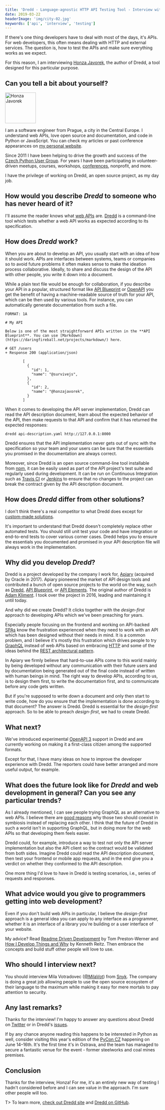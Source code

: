 ```yaml
---
title: 'Dredd - Language-agnostic HTTP API Testing Tool - Interview with Honza Javorek'
date: 2019-03-22
headerImage: 'img/city-02.jpg'
keywords: ['api', 'interview', 'testing']
---
```


If there's one thing developers have to deal with most of the days, it's APIs. For web developers, this often means dealing with HTTP and external services. The question is, how to test the APIs and make sure everything works as we expect.

For this reason, I am interviewing [Honza Javorek](https://twitter.com/honzajavorek), the author of Dredd, a tool designed for this particular purpose.

## Can you tell a bit about yourself?

<p>
<span class="author">
  <img src="https://www.gravatar.com/avatar/7b2e4bf7ecca28e530e1c421f0676c0b?s=200" alt="Honza Javorek" class="author" width="100" height="100" />
</span>

I am a software engineer from Prague, a city in the Central Europe. I understand web APIs, love open source and documentation, and code in Python or JavaScript. You can check my articles or past conference appearances on [my personal website](http://honzajavorek.cz/).

</p>

Since 2011 I have been helping to drive the growth and success of the [Czech Python User Group](https://python.cz/en/). For years I have been participating in volunteer-driven meetups, courses, workshops, [conferences](https://cz.pycon.org/), nonprofit, and more.

I have the privilege of working on Dredd, an open source project, as my day job.

## How would you describe _Dredd_ to someone who has never heard of it?

I'll assume the reader knows what [web APIs](https://en.wikipedia.org/wiki/Web_API) are. [Dredd](https://dredd.org/) is a command-line tool which tests whether a web API works as expected according to its specification.

## How does _Dredd_ work?

When you are about to develop an API, you usually start with an idea of how it should work. APIs are interfaces between systems, teams or companies so to avoid future problems it often makes sense to make the ideation process collaborative. Ideally, to share and discuss the design of the API with other people, you write it down into a document.

While a plain text file would be enough for collaboration, if you describe your API in a popular, structured format like [API Blueprint](https://apiblueprint.org/) or [OpenAPI](https://www.openapis.org/) you get the benefit of having a machine-readable source of truth for your API, which can be then used by various tools. For instance, you can automatically generate documentation from such a file.

```
FORMAT: 1A

# My API

Below is one of the most straightforward APIs written in the **API Blueprint**. You can use [Markdown](https://daringfireball.net/projects/markdown/) here.

# GET /users
+ Response 200 (application/json)

        [
          {
            "id": 1,
            "name": "@survivejs",
          },
          {
            "id": 2,
            "name": "@honzajavorek",
          }
        ]
```

When it comes to developing the API server implementation, Dredd can read the API description document, learn about the expected behavior of the API, then make requests to that API and confirm that it has returned the expected responses:

```
dredd api-description.yaml http://127.0.0.1:8000
```

Dredd ensures that the API implementation never gets out of sync with the specification so your team and your users can be sure that the essentials you promised in the documentation are always correct.

Moreover, since Dredd is an open source command-line tool installable from [npm](https://www.npmjs.com/package/dredd), it can be easily used as part of the API project's test suite and regularly used during development. It can be run on Continuous Integration such as [Travis CI](https://travis-ci.org/) or [Jenkins](https://jenkins.io/) to ensure that no changes to the project can break the contract given by the API description document.

## How does _Dredd_ differ from other solutions?

I don't think there's a real competitor to what Dredd does except for [custom-made solutions](https://blog.apisyouwonthate.com/weworks-api-specification-workflow-defec45cc037).

It's important to understand that Dredd doesn't completely replace other automated tests. You should still unit test your code and have integration or end-to-end tests to cover various corner cases. Dredd helps you to ensure the essentials you documented and promised in your API description file will always work in the implementation.

## Why did you develop _Dredd_?

Dredd is a project developed by the company I work for, [Apiary](https://apiary.io/) (acquired by Oracle in 2017). Apiary pioneered the market of API design tools and contributed a bunch of open source projects to the world on the way, such as [Dredd](https://dredd.org/), [API Blueprint](https://apiblueprint.org/), or [API Elements](https://apielements.org/). The original author of Dredd is [Adam Kliment](https://twitter.com/ntmlk). I took over the project in 2016, leading and maintaining it until today.

And why did we create Dredd? It clicks together with the _design-first_ approach to developing APIs which we've been preaching for years.

Especially people focusing on the frontend and working on API-backed [SPAs](https://en.wikipedia.org/wiki/Single-page_application) know the frustration experienced when they need to work with an API which has been designed without their needs in mind. It is a common problem, and I believe it's mostly this frustration which drives people to try [GraphQL](https://en.wikipedia.org/wiki/GraphQL) instead of web APIs based on embracing [HTTP](https://en.wikipedia.org/wiki/Hypertext_Transfer_Protocol) and some of the ideas behind the [REST architectural pattern](https://en.wikipedia.org/wiki/REST).

In Apiary we firmly believe that hard-to-use APIs come to this world mainly by being developed without any communication with their future users and by documentation being generated out of the final code instead of written with human beings in mind. The right way to develop APIs, according to us, is to design them first, to write the documentation first, and to communicate before any code gets written.

But if you're supposed to write down a document and only then start to write code, how do you ensure that the implementation is done according to that document? The answer is Dredd. Dredd is essential for the _design-first_ approach. So to be able to preach _design-first_, we had to create Dredd.

## What next?

We've introduced experimental [OpenAPI 3](https://github.com/OAI/OpenAPI-Specification/blob/master/versions/3.0.0.md) support in Dredd and are currently working on making it a first-class citizen among the supported formats.

Except for that, I have many ideas on how to improve the developer experience with Dredd. The reporters could have better arranged and more useful output, for example.

## What does the future look like for _Dredd_ and web development in general? Can you see any particular trends?

As I already mentioned, I can see people trying GraphQL as an alternative to web APIs. I believe there are [good reasons](https://philsturgeon.uk/api/2017/01/24/graphql-vs-rest-overview/) why those two should coexist in symbiosis instead of replacing each other. I think that the future of Dredd in such a world isn't in supporting GraphQL, but in doing more for the web APIs so that developing them feels easier.

Dredd could, for example, introduce a way to test not only the API server implementation but also the API client so the contract would be validated from both sides. Imagine Dredd could read the API description document, then test your frontend or mobile app requests, and in the end give you a verdict on whether they conformed to the API description.

One more thing I'd love to have in Dredd is testing scenarios, i.e., series of requests and responses.

## What advice would you give to programmers getting into web development?

Even if you don't build web APIs in particular, I believe the _design-first_ approach is a general idea you can apply to any interface as a programmer, whether it is an interface of a library you're building or a user interface of your website.

My advice? Read [Readme Driven Development](http://tom.preston-werner.com/2010/08/23/readme-driven-development.html) by Tom Preston-Werner and [How I Develop Things and Why](https://www.kennethreitz.org/essays/how-i-develop-things-and-why) by Kenneth Reitz. Then embrace the concepts and build stuff other people will love to use.

## Who should I interview next?

You should interview Mila Votradovec ([@MilaVot](https://twitter.com/MilaVot/)) from [Snyk](https://snyk.io/). The company is doing a great job allowing people to use the open source ecosystem of their language to the maximum while making it easy for mere mortals to pay attention to security.

## Any last remarks?

Thanks for the interview! I'm happy to answer any questions about Dredd on [Twitter](https://twitter.com/honzajavorek) or in Dredd's [issues](https://github.com/apiaryio/dredd/issues).

If by any chance anyone reading this happens to be interested in Python as well, consider visiting this year's edition of the [PyCon CZ](https://cz.pycon.org/2019/) happening on June 14–16th. It's the first time it's in Ostrava, and the team has managed to secure a fantastic venue for the event - former steelworks and coal mines premises.

## Conclusion

Thanks for the interview, Honza! For me, it's an entirely new way of testing I hadn't considered before and I can see value in the approach. I'm sure other people will too.

T> To learn more, [check out Dredd site](https://dredd.org/en/latest/) and [Dredd on GitHub](https://github.com/apiaryio/dredd).
